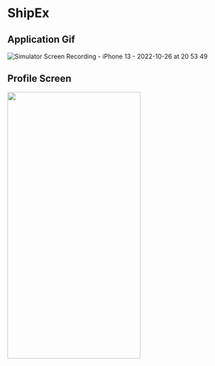 # ShipEx

## Application Gif
![Simulator Screen Recording - iPhone 13 - 2022-10-26 at 20 53 49](https://user-images.githubusercontent.com/61358381/198115294-89bad7a9-bd60-4704-8db8-764516333de0.gif)
## Profile Screen
<img src="https://user-images.githubusercontent.com/61358381/198115814-750dfacd-6249-412c-bc78-a1aed37102a3.png " width="300" height="600" /> 

